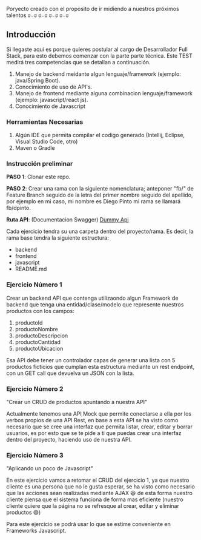 Poryecto creado con el proposito de ir midiendo a nuestros próximos talentos 
ಠ⌣ಠ ಠ⌣ಠ ಠ⌣ಠ ಠ⌣ಠ

## Introducción

Si llegaste aquí es porque quieres postular al cargo de Desarrollador Full Stack, para esto debemos comenzar con la parte parte técnica. Este TEST medirá tres competencias que se detallan a continuación.

1. Manejo de backend meidante algun lenguaje/framework (ejemplo: java/Spring Boot).
2. Conocimiento de uso de API's.
3. Manejo de frontend mediante alguna combinacion lenguaje/framework (ejemplo: javascript/react js).
4. Conocimiento de Javascript

### Herramientas Necesarias

1. Algún IDE que permita compilar el codigo generado (Intellij, Eclipse, Visual Studio Code, otro)
2. Maven o Gradle

### Instrucción preliminar

**PASO 1**: Clonar este repo.

**PASO 2**: Crear una rama con la siguiente nomenclatura; anteponer "fb/" de Feature Branch seguido de la letra del primer nombre seguido del apellido, por ejemplo en mi caso, mi nombre es Diego Pinto mi rama se llamará fb/dpinto.

**Ruta API**: (Documentacion Swagger) [Dummy Api](https://sistemas.forus.cl/forus/challenge/dummy-api/swagger-ui.html)

Cada ejercicio tendra su una carpeta dentro del proyecto/rama. Es decir, la rama base tendra la siguiente estructura:

- backend
- frontend
- javascript
- README.md


### Ejercicio Número 1

Crear un backend API que contenga utilizaondo algun Framework de backend que tenga una entidad/clase/modelo que represente nuestros productos con los campos:

1. productoId
2. productoNombre
3. productoDescripcion
4. productoCantidad
5. productoUbicacion

Esa API debe tener un controlador capas de generar una lista con 5 productos ficticios que cumplan esta estructura mediante un rest endpoint, con un GET call que devuelva un JSON con la lista.

### Ejercicio Número 2

"Crear un CRUD de productos apuntando a nuestra API"

Actualmente tenemos una API Mock que permite conectarse a ella por los verbos propios de una API Rest, en base a esta API se ha visto como necesario que se cree una interfaz que permita listar, crear, editar y borrar usuarios, es por esto que se te pide a ti que puedas crear una interfaz dentro del proyecto, haciendo uso de nuestra API.

### Ejercicio Número 3

"Aplicando un poco de Javascript"

En este ejercicio vamos a retomar el CRUD del ejercicio 1, ya que nuestro cliente es una persona que no le gusta esperar, se ha visto como necesario que las acciones sean realizadas mediante AJAX 😃 de esta forma nuestro cliente piensa que el sistema funciona de forma mas eficiente (nuestro cliente quiere que la página no se refresque al crear, editar y eliminar productos 😄)

Para este ejercicio se podrá usar lo que se estime conveniente en Frameworks Javascript.

